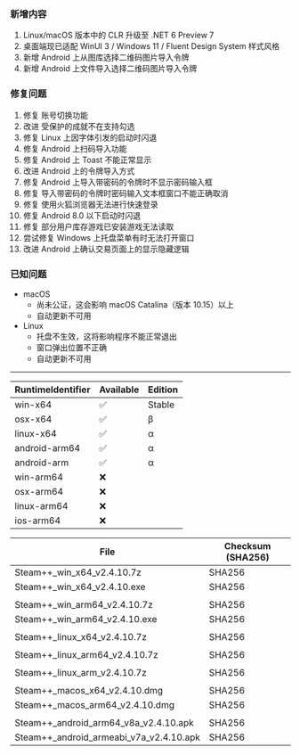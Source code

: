 ### 新增内容
1. Linux/macOS 版本中的 CLR 升级至 .NET 6 Preview 7
2. 桌面端现已适配 WinUI 3 / Windows 11 / Fluent Design System 样式风格
3. 新增 Android 上从图库选择二维码图片导入令牌
4. 新增 Android 上文件导入选择二维码图片导入令牌

### 修复问题
1. 修复 账号切换功能
2. 改进 受保护的成就不在支持勾选
3. 修复 Linux 上因字体引发的启动时闪退
4. 修复 Android 上扫码导入功能
5. 修复 Android 上 Toast 不能正常显示
6. 改进 Android 上的令牌导入方式
7. 修复 Android 上导入带密码的令牌时不显示密码输入框
8. 修复 导入带密码的令牌时密码输入文本框窗口不能正确取消
9. 修复 使用火狐浏览器无法进行快速登录
10. 修复 Android 8.0 以下启动时闪退
11. 修复 部分用户库存游戏已安装游戏无法读取
12. 尝试修复 Windows 上托盘菜单有时无法打开窗口
13. 改进 Android 上确认交易页面上的显示隐藏逻辑

### 已知问题
- macOS
	- 尚未公证，这会影响 macOS Catalina（版本 10.15）以上
	- 自动更新不可用
- Linux
	- 托盘不生效，这将影响程序不能正常退出
	- 窗口弹出位置不正确
	- 自动更新不可用

***

<!-- 1. 新增 ASF Plus 本地挂卡
3. 改进 新增守护进程，当程序闪退时将自动重启 -->

|  RuntimeIdentifier  |  Available  |  Edition  |
|  ----  |  ----  |  ----  |
| win-x64  | ✅ | Stable |
| osx-x64  | ✅ | β |
| linux-x64  | ✅ | α |
| android-arm64  | ✅ | α |
| android-arm  | ✅ | α |
| win-arm64  | ❌ | |
| osx-arm64  | ❌ | |
| linux-arm64  | ❌ | |
| ios-arm64  | ❌ |  |

|  File  | Checksum (SHA256)  |
|  ----  |  ----  |
| Steam++_win_x64_v2.4.10.7z  | SHA256 |
| Steam++_win_x64_v2.4.10.exe  | SHA256 |
| | |
| Steam++_win_arm64_v2.4.10.7z  | SHA256 |
| Steam++_win_arm64_v2.4.10.exe  | SHA256 |
| | |
| Steam++_linux_x64_v2.4.10.7z  | SHA256 |
| | |
| Steam++_linux_arm64_v2.4.10.7z  | SHA256 |
| | |
| Steam++_linux_arm_v2.4.10.7z  | SHA256 |
| | |
| Steam++_macos_x64_v2.4.10.dmg  | SHA256 |
| Steam++_macos_arm64_v2.4.10.dmg  | SHA256 |
| | |
| Steam++_android_arm64_v8a_v2.4.10.apk  | SHA256 |
| Steam++_android_armeabi_v7a_v2.4.10.apk  | SHA256 |

<!-- ***

由于程序体积较大，推荐从 [官网 https://steampp.net](https://steampp.net) 中下载 -->
